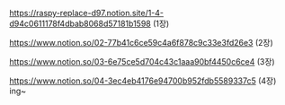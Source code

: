 https://raspy-replace-d97.notion.site/1-4-d94c0611178f4dbab8068d57181b1598 (1장)

https://www.notion.so/02-77b41c6ce59c4a6f878c9c33e3fd26e3 (2장)

https://www.notion.so/03-6e75ce5d704c43c1aaa90bf4450c6ce4 (3장)

https://www.notion.so/04-3ec4eb4176e94700b952fdb5589337c5 (4장) ing~
